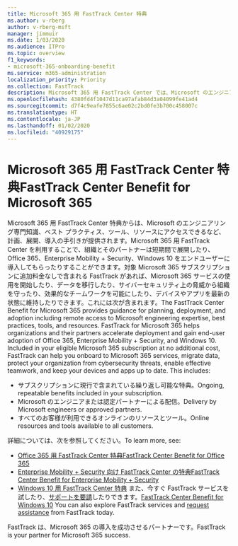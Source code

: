 ```yaml
---
title: Microsoft 365 用 FastTrack Center 特典
ms.author: v-rberg
author: v-rberg-msft
manager: jimmuir
ms.date: 1/03/2020
ms.audience: ITPro
ms.topic: overview
f1_keywords:
- microsoft-365-onboarding-benefit
ms.service: m365-administration
localization_priority: Priority
ms.collection: FastTrack
description: Microsoft 365 用 FastTrack Center では、Microsoft のエンジニアリング専門知識、ベスト プラクティス、ツール、リソースにアクセスできるなど、計画、展開、導入の手引きが提供されます。Microsoft 365 用 FastTrack Center を利用することで、組織とそのパートナーは短期間で展開したり、Office 365、Windows 10、Enterprise Mobility + Security をエンドユーザーに導入してもらったりすることができます。
ms.openlocfilehash: 4380fd4f1047d11ca97afab84d3a04099fe41ad4
ms.sourcegitcommit: d7f4c9eafe7855c6ae02c2bd0fe3b700c458007c
ms.translationtype: HT
ms.contentlocale: ja-JP
ms.lasthandoff: 01/02/2020
ms.locfileid: "40929175"
---
```

# <a name="fasttrack-center-benefit-for-microsoft-365"></a><span data-ttu-id="e37c2-104">Microsoft 365 用 FastTrack Center 特典</span><span class="sxs-lookup"><span data-stu-id="e37c2-104">FastTrack Center Benefit for Microsoft 365</span></span>

<span data-ttu-id="e37c2-p102">Microsoft 365 用 FastTrack Center 特典からは、Microsoft のエンジニアリング専門知識、ベスト プラクティス、ツール、リソースにアクセスできるなど、計画、展開、導入の手引きが提供されます。Microsoft 365 用 FastTrack Center を利用することで、組織とそのパートナーは短期間で展開したり、Office 365、Enterprise Mobility + Security、Windows 10 をエンドユーザーに導入してもらったりすることができます。対象 Microsoft 365 サブスクリプションに追加料金なしで含まれる FastTrack があれば、Microsoft 365 サービスの使用を開始したり、データを移行したり、サイバーセキュリティ上の脅威から組織を守ったり、効果的なチームワークを可能にしたり、デバイスやアプリを最新の状態に維持したりできます。これには次が含まれます。</span><span class="sxs-lookup"><span data-stu-id="e37c2-p102">The FastTrack Center Benefit for Microsoft 365 provides guidance for planning, deployment, and adoption including remote access to Microsoft engineering expertise, best practices, tools, and resources. FastTrack for Microsoft 365 helps organizations and their partners accelerate deployment and gain end-user adoption of Office 365, Enterprise Mobility + Security, and Windows 10. Included in your eligible Microsoft 365 subscription at no additional cost, FastTrack can help you onboard to Microsoft 365 services, migrate data, protect your organization from cybersecurity threats, enable effective teamwork, and keep your devices and apps up to date. This includes:</span></span>

- <span data-ttu-id="e37c2-109">サブスクリプションに現行で含まれている繰り返し可能な特典。</span><span class="sxs-lookup"><span data-stu-id="e37c2-109">Ongoing, repeatable benefits included in your subscription.</span></span>
- <span data-ttu-id="e37c2-110">Microsoft のエンジニアまたは認定パートナーによる配信。</span><span class="sxs-lookup"><span data-stu-id="e37c2-110">Delivery by Microsoft engineers or approved partners.</span></span>
- <span data-ttu-id="e37c2-111">すべてのお客様が利用できるオンラインのリソースとツール。</span><span class="sxs-lookup"><span data-stu-id="e37c2-111">Online resources and tools available to all customers.</span></span>
  
<span data-ttu-id="e37c2-112">詳細については、次を参照してください。</span><span class="sxs-lookup"><span data-stu-id="e37c2-112">To learn more, see:</span></span>

- [<span data-ttu-id="e37c2-113">Office 365 用 FastTrack Center 特典</span><span class="sxs-lookup"><span data-stu-id="e37c2-113">FastTrack Center Benefit for Office 365</span></span>](O365-fasttrack-benefit-for-office-365.md) 
- [<span data-ttu-id="e37c2-114">Enterprise Mobility + Security 向け FastTrack Center の特典</span><span class="sxs-lookup"><span data-stu-id="e37c2-114">FastTrack Center Benefit for Enterprise Mobility + Security</span></span>](EMS-fasttrack-benefit-for-EMS.md)
- <span data-ttu-id="e37c2-115">[Windows 10 用 FastTrack Center 特典](Win-10-fasttrack-benefit-for-Windows-10.md) また、今すぐ FastTrack サービスを試したり、[サポートを要請](https://go.microsoft.com/fwlink/p/?LinkId=2003903)したりできます。</span><span class="sxs-lookup"><span data-stu-id="e37c2-115">[FastTrack Center Benefit for Windows 10](Win-10-fasttrack-benefit-for-Windows-10.md) You can also explore FastTrack services and [request assistance](https://go.microsoft.com/fwlink/p/?LinkId=2003903) from FastTrack today.</span></span>

<span data-ttu-id="e37c2-116">FastTrack は、Microsoft 365 の導入を成功させるパートナーです。</span><span class="sxs-lookup"><span data-stu-id="e37c2-116">FastTrack is your partner for Microsoft 365 success.</span></span>
  
  

 